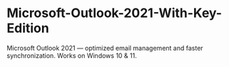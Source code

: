 # Microsoft-Outlook-2021-With-Key-Edition
Microsoft Outlook 2021 — optimized email management and faster synchronization. Works on Windows 10 &amp; 11.
